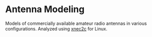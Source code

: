 # Antenna Modeling

Models of commercially available amateur radio antennas in various configurations. Analyzed using [xnec2c](https://www.xnec2c.org "xnec2c") for Linux.
